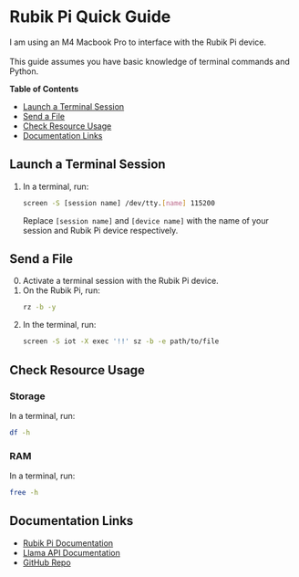 # Rubik Pi Quick Guide

I am using an M4 Macbook Pro to interface with the Rubik Pi device.<br><br>
This guide assumes you have basic knowledge of terminal commands and Python.

**Table of Contents**
- [Launch a Terminal Session](#launch-a-terminal-session)
- [Send a File](#send-a-file)
- [Check Resource Usage](#check-resource-usage)
- [Documentation Links](#documentation-links)

## Launch a Terminal Session
1. In a terminal, run:
    ```bash
    screen -S [session name] /dev/tty.[name] 115200
    ```
    Replace `[session name]` and `[device name]` with the name of your session and Rubik Pi device respectively.

## Send a File
0. Activate a terminal session with the Rubik Pi device.
1. On the Rubik Pi, run:
    ```bash
    rz -b -y
    ```
2. In the terminal, run:
    ```bash
    screen -S iot -X exec '!!' sz -b -e path/to/file

## Check Resource Usage
### Storage
In a terminal, run:
```bash
df -h
```

### RAM
In a terminal, run:
```bash
free -h
```

## Documentation Links
- [Rubik Pi Documentation](https://www.thundercomm.com/rubik-pi-3/en/docs/rubik-pi-3-user-manual/)
- [Llama API Documentation](https://llama.developer.meta.com/docs/overview/)
- [GitHub Repo](https://github.com/thatrandomfrenchdude/rubik)